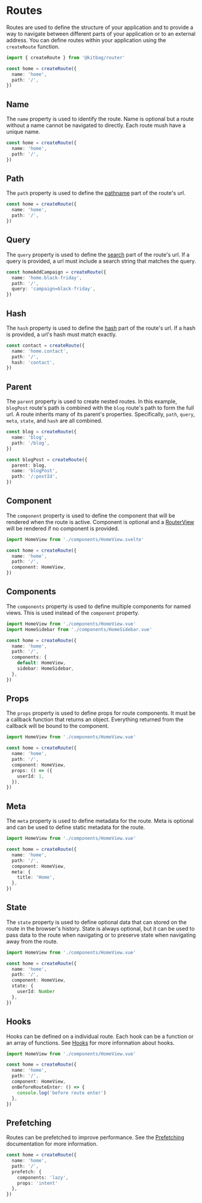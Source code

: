 # Routes
Routes are used to define the structure of your application and to provide a way to navigate between different parts of your application or to an external address. You can define routes within your application using the `createRoute` function.

```ts
import { createRoute } from '@kitbag/router'

const home = createRoute({
  name: 'home',
  path: '/',
})
```

## Name
The `name` property is used to identify the route. Name is optional but a route without a name cannot be navigated to directly. Each route mush have a unique name.

```ts {2}
const home = createRoute({
  name: 'home',
  path: '/',
})
```

## Path
The `path` property is used to define the [pathname](https://developer.mozilla.org/en-US/docs/Web/API/URL/pathname) part of the route's url.

```ts {3}
const home = createRoute({
  name: 'home',
  path: '/',
})
```

## Query
The `query` property is used to define the [search](https://developer.mozilla.org/en-US/docs/Web/API/URL/search) part of the route's url. If a query is provided, a url must include a search string that matches the query.

```ts {4}
const homeAddCampaign = createRoute({
  name: 'home.black-friday',
  path: '/',
  query: 'campaign=black-friday',
})
```

## Hash
The `hash` property is used to define the [hash](https://developer.mozilla.org/en-US/docs/Web/API/URL/hash) part of the route's url. If a hash is provided, a url's hash must match exactly.

```ts {4}
const contact = createRoute({
  name: 'home.contact',
  path: '/',
  hash: 'contact',
})
```

## Parent
The `parent` property is used to create nested routes. In this example, `blogPost` route's path is combined with the `blog` route's path to form the full url. A route inherits many of its parent's properties. Specifically, `path`, `query`, `meta`, `state`, and `hash` are all combined.

```ts {7}
const blog = createRoute({
  name: 'blog',
  path: '/blog',
})

const blogPost = createRoute({
  parent: blog,
  name: 'blogPost',
  path: '/:postId',
})
```

## Component
The `component` property is used to define the component that will be rendered when the route is active. Component is optional and a [RouterView](/components/router-view) will be rendered if no component is provided.

```ts {6}
import HomeView from './components/HomeView.svelte'

const home = createRoute({
  name: 'home',
  path: '/',
  component: HomeView,
})
```

## Components
The `components` property is used to define multiple components for named views. This is used instead of the `component` property.

```ts {7-10}
import HomeView from './components/HomeView.vue'
import HomeSidebar from './components/HomeSidebar.vue'

const home = createRoute({
  name: 'home',
  path: '/',
  components: {
    default: HomeView,
    sidebar: HomeSidebar,
  },
})
```

## Props
The `props` property is used to define props for route components. It must be a callback function that returns an object. Everything returned from the callback will be bound to the component.

```ts {7-9}
import HomeView from './components/HomeView.vue'

const home = createRoute({
  name: 'home',
  path: '/',
  component: HomeView,
  props: () => ({
    userId: 1,
  }),
})
```

## Meta
The `meta` property is used to define metadata for the route. Meta is optional and can be used to define static metadata for the route.

```ts {7-9}
import HomeView from './components/HomeView.vue'

const home = createRoute({
  name: 'home',
  path: '/',
  component: HomeView,
  meta: {
    title: 'Home',
  },
})
```

## State
The `state` property is used to define optional data that can stored on the route in the browser's history. State is always optional, but it can be used to pass data to the route when navigating or to preserve state when navigating away from the route.

```ts {7-11}
import HomeView from './components/HomeView.vue'

const home = createRoute({
  name: 'home',
  path: '/',
  component: HomeView,
  state: {
    userId: Number
  },
})
```

## Hooks
Hooks can be defined on a individual route. Each hook can be a function or an array of functions. See [Hooks](/advanced-concepts/hooks) for more information about hooks.

```ts {7-9}
import HomeView from './components/HomeView.vue'

const home = createRoute({
  name: 'home',
  path: '/',
  component: HomeView,
  onBeforeRouteEnter: () => {
    console.log('before route enter')
  },
})
```

## Prefetching
Routes can be prefetched to improve performance. See the [Prefetching](/advanced-concepts/prefetching) documentation for more information.

```ts
const home = createRoute({
  name: 'home',
  path: '/',
  prefetch: {
    components: 'lazy',
    props: 'intent'
  },
})
```
